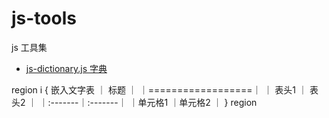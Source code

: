 # js-tools

js 工具集



* [js-dictionary.js 字典](book/js-dictionary/README.md)



region i { 嵌入文字表
｜       标题       ｜
｜==================｜
｜ 表头1  ｜ 表头2  ｜
｜:-------｜:-------｜
｜单元格1 ｜单元格2 ｜
} region 
